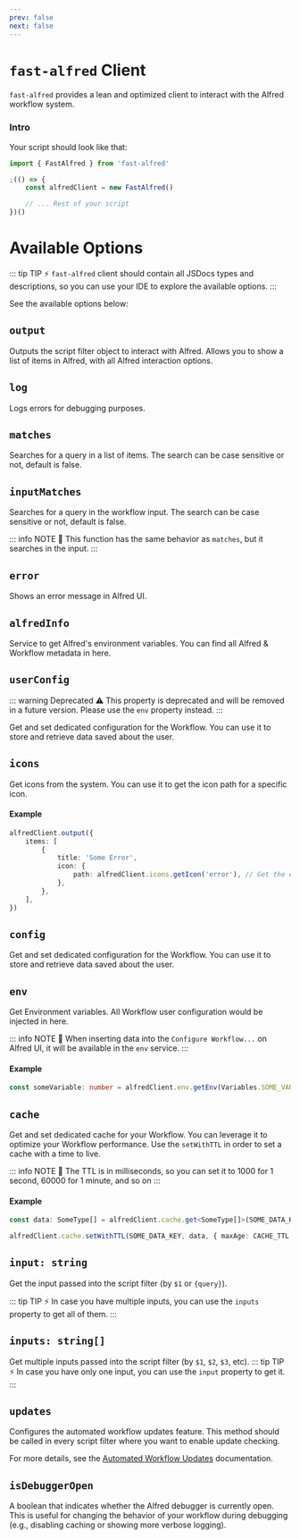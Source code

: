 ```yaml
---
prev: false
next: false
---
```


# `fast-alfred` Client

`fast-alfred` provides a lean and optimized client to interact with the Alfred workflow system.

### Intro

Your script should look like that:

```typescript
import { FastAlfred } from 'fast-alfred'

;(() => {
    const alfredClient = new FastAlfred()

    // ... Rest of your script
})()
```

# Available Options

::: tip TIP :zap:
`fast-alfred` client should contain all JSDocs types and descriptions, so you can use your IDE to explore the available options.
:::

See the available options below:

## `output`

Outputs the script filter object to interact with Alfred.
Allows you to show a list of items in Alfred, with all Alfred interaction options.

## `log`

Logs errors for debugging purposes.

## `matches`

Searches for a query in a list of items. The search can be case sensitive or not, default is false.

## `inputMatches`

Searches for a query in the workflow input. The search can be case sensitive or not, default is false.

::: info NOTE 📝
This function has the same behavior as `matches`, but it searches in the input.
:::

## `error`

Shows an error message in Alfred UI.

## `alfredInfo`

Service to get Alfred's environment variables. You can find all Alfred & Workflow metadata in here.

## `userConfig`

::: warning Deprecated :warning:
This property is deprecated and will be removed in a future version.
Please use the `env` property instead.
:::

Get and set dedicated configuration for the Workflow.
You can use it to store and retrieve data saved about the user.

## `icons`

Get icons from the system.
You can use it to get the icon path for a specific icon.

#### Example

```typescript
alfredClient.output({
    items: [
        {
            title: 'Some Error',
            icon: {
                path: alfredClient.icons.getIcon('error'), // Get the error icon
            },
        },
    ],
})
```

## `config`

Get and set dedicated configuration for the Workflow.
You can use it to store and retrieve data saved about the user.

## `env`

Get Environment variables.
All Workflow user configuration would be injected in here.

::: info NOTE 📝
When inserting data into the `Configure Workflow...` on Alfred UI, it will be available in the `env` service.
:::

#### Example

```typescript
const someVariable: number = alfredClient.env.getEnv(Variables.SOME_VARIABLE, { defaultValue: 10, parser: Number })
```

## `cache`

Get and set dedicated cache for your Workflow. You can leverage it to optimize your Workflow performance.
Use the `setWithTTL` in order to set a cache with a time to live.

::: info NOTE 📝
The TTL is in milliseconds, so you can set it to 1000 for 1 second, 60000 for 1 minute, and so on
:::

#### Example

```typescript
const data: SomeType[] = alfredClient.cache.get<SomeType[]>(SOME_DATA_KEY) ?? (await fetchData())

alfredClient.cache.setWithTTL(SOME_DATA_KEY, data, { maxAge: CACHE_TTL })
```

## `input: string`

Get the input passed into the script filter (by `$1` or `{query}`).

::: tip TIP :zap:
In case you have multiple inputs, you can use the `inputs` property to get all of them.
:::

## `inputs: string[]`

Get multiple inputs passed into the script filter (by `$1`, `$2`, `$3`, etc).
::: tip TIP :zap:
In case you have only one input, you can use the `input` property to get it.
:::

## `updates`

Configures the automated workflow updates feature. This method should be called in every script filter where you want to enable update checking.

For more details, see the [Automated Workflow Updates](/app/setup/updates.md) documentation.

## `isDebuggerOpen`

A boolean that indicates whether the Alfred debugger is currently open.
This is useful for changing the behavior of your workflow during debugging (e.g., disabling caching or showing more verbose logging).
